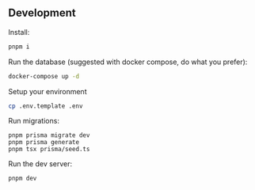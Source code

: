## Development

Install:

```sh
pnpm i
```

Run the database (suggested with docker compose, do what you prefer):

```sh
docker-compose up -d
```

Setup your environment

```sh
cp .env.template .env
```

Run migrations:

```
pnpm prisma migrate dev
pnpm prisma generate
pnpm tsx prisma/seed.ts
```

Run the dev server:

```sh
pnpm dev
```

